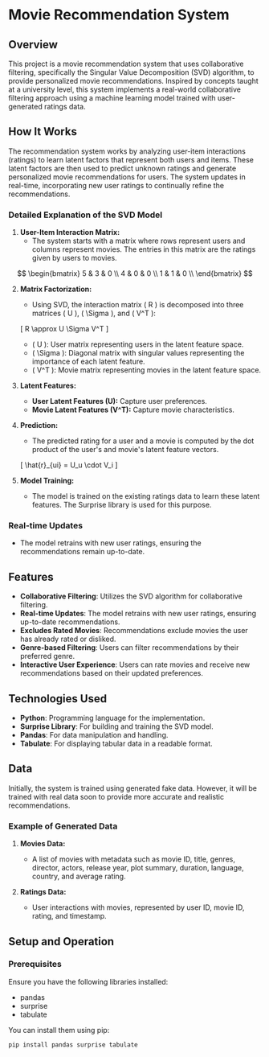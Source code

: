 # Movie Recommendation System

## Overview

This project is a movie recommendation system that uses collaborative filtering, specifically the Singular Value Decomposition (SVD) algorithm, to provide personalized movie recommendations. Inspired by concepts taught at a university level, this system implements a real-world collaborative filtering approach using a machine learning model trained with user-generated ratings data.

## How It Works

The recommendation system works by analyzing user-item interactions (ratings) to learn latent factors that represent both users and items. These latent factors are then used to predict unknown ratings and generate personalized movie recommendations for users. The system updates in real-time, incorporating new user ratings to continually refine the recommendations.

### Detailed Explanation of the SVD Model

1. **User-Item Interaction Matrix:**
   - The system starts with a matrix where rows represent users and columns represent movies. The entries in this matrix are the ratings given by users to movies.

$$ \begin{bmatrix} 
   5 & 3 & 0 \\
   4 & 0 & 0 \\
   1 & 1 & 0 \\
   \end{bmatrix} $$

2. **Matrix Factorization:**
   - Using SVD, the interaction matrix \( R \) is decomposed into three matrices \( U \), \( \Sigma \), and \( V^T \):

   \[
   R \approx U \Sigma V^T 
   \]

   - \( U \): User matrix representing users in the latent feature space.
   - \( \Sigma \): Diagonal matrix with singular values representing the importance of each latent feature.
   - \( V^T \): Movie matrix representing movies in the latent feature space.

3. **Latent Features:**
   - **User Latent Features (U):** Capture user preferences.
   - **Movie Latent Features (V^T):** Capture movie characteristics.

4. **Prediction:**
   - The predicted rating for a user and a movie is computed by the dot product of the user's and movie's latent feature vectors.

   \[
   \hat{r}_{ui} = U_u \cdot V_i
   \]

5. **Model Training:**
   - The model is trained on the existing ratings data to learn these latent features. The Surprise library is used for this purpose.

### Real-time Updates

- The model retrains with new user ratings, ensuring the recommendations remain up-to-date.

## Features

- **Collaborative Filtering**: Utilizes the SVD algorithm for collaborative filtering.
- **Real-time Updates**: The model retrains with new user ratings, ensuring up-to-date recommendations.
- **Excludes Rated Movies**: Recommendations exclude movies the user has already rated or disliked.
- **Genre-based Filtering**: Users can filter recommendations by their preferred genre.
- **Interactive User Experience**: Users can rate movies and receive new recommendations based on their updated preferences.

## Technologies Used

- **Python**: Programming language for the implementation.
- **Surprise Library**: For building and training the SVD model.
- **Pandas**: For data manipulation and handling.
- **Tabulate**: For displaying tabular data in a readable format.

## Data

Initially, the system is trained using generated fake data. However, it will be trained with real data soon to provide more accurate and realistic recommendations.

### Example of Generated Data

1. **Movies Data:**
   - A list of movies with metadata such as movie ID, title, genres, director, actors, release year, plot summary, duration, language, country, and average rating.

2. **Ratings Data:**
   - User interactions with movies, represented by user ID, movie ID, rating, and timestamp.

## Setup and Operation

### Prerequisites

Ensure you have the following libraries installed:
- pandas
- surprise
- tabulate

You can install them using pip:
```bash
pip install pandas surprise tabulate
